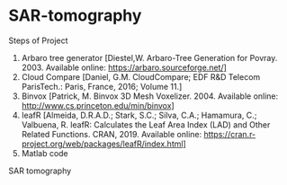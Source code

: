 # SAR-tomography

Steps of Project
1. Arbaro tree generator [Diestel,W. Arbaro-Tree Generation for Povray. 2003. Available online: https://arbaro.sourceforge.net/]
2. Cloud Compare [Daniel, G.M. CloudCompare; EDF R&D Telecom ParisTech.: Paris, France, 2016; Volume 11.]
3. Binvox [Patrick, M. Binvox 3D Mesh Voxelizer. 2004. Available online: http://www.cs.princeton.edu/min/binvox]
4. leafR [Almeida, D.R.A.D.; Stark, S.C.; Silva, C.A.; Hamamura, C.; Valbuena, R. leafR: Calculates the Leaf Area Index (LAD) and Other Related Functions. CRAN, 2019. Available online: https://cran.r-project.org/web/packages/leafR/index.html]
5. Matlab code

SAR tomography
